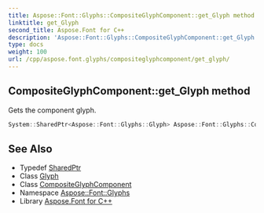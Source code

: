 ```yaml
---
title: Aspose::Font::Glyphs::CompositeGlyphComponent::get_Glyph method
linktitle: get_Glyph
second_title: Aspose.Font for C++
description: 'Aspose::Font::Glyphs::CompositeGlyphComponent::get_Glyph method. Gets the component glyph in C++.'
type: docs
weight: 100
url: /cpp/aspose.font.glyphs/compositeglyphcomponent/get_glyph/
---
```

## CompositeGlyphComponent::get_Glyph method


Gets the component glyph.

```cpp
System::SharedPtr<Aspose::Font::Glyphs::Glyph> Aspose::Font::Glyphs::CompositeGlyphComponent::get_Glyph() const
```

## See Also

* Typedef [SharedPtr](../../../system/sharedptr/)
* Class [Glyph](../../glyph/)
* Class [CompositeGlyphComponent](../)
* Namespace [Aspose::Font::Glyphs](../../)
* Library [Aspose.Font for C++](../../../)
